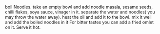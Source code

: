 boil Noodles.
take an empty bowl and add noodle masala, sesame seeds, chilli flakes, soya sauce, vinager in it.
separate the water and noodles( you may throw the water away).
heat the oil and add it to the bowl.
mix it well and add the boiled noodles in it
For bitter tastes you can add a fried omlet on it.
Serve it hot.